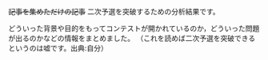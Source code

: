 ~~記事を集めただけの記事~~ 二次予選を突破するための分析結果です。　　

どういった背景や目的をもってコンテストが開かれているのか，どういった問題が出るのかなどの情報をまとめました。
（これを読めば二次予選を突破できるというのは嘘です。出典:自分）
